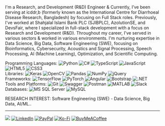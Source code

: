 I'm a Research, and Development (R&D) Engineer & Currently, I’ve been serving at icddr,b (formerly known as the International Centre for Diarrhoeal Disease Research, Bangladesh) by focusing on Full Stack roles. Previously, I've worked at Shahjalal Islami Bank PLC (SJIBPLC), AzolutionSE, and DevsFair, where I specialized in full-stack development with a focus on Research and Development (R&D). Throughout my career, I've served in various sectors & worked in various environments. I'm nurturing expertise in Data Science, Big Data, Software Engineering (SWE), focusing on Bioinformatics, Cybersecurity, Acoustics and Signal Processing, Speech Processing, AI (Machine Learning), Optimization, and Scientific Computing. 

Programming Languages: ![Python](https://img.shields.io/badge/python-%2314354C.svg?style=flat&logo=python&logoColor=white) ![C#](https://img.shields.io/badge/csharp-%23239120.svg?style=flat&logo=csharp&logoColor=white) ![TypeScript](https://img.shields.io/badge/typescript-%23007ACC.svg?style=flat&logo=typescript&logoColor=white) ![JavaScript](https://img.shields.io/badge/javascript-%23323330.svg?style=flat&logo=javascript&logoColor=%23F7DF1E) ![HTML5](https://img.shields.io/badge/html5-%23E34F26.svg?style=flat&logo=html5&logoColor=white) ![CSS3](https://img.shields.io/badge/css3-%231572B6.svg?style=flat&logo=css3&logoColor=white)  
Libraries: ![Keras](https://img.shields.io/badge/Keras-%23D00000.svg?style=flat&logo=keras&logoColor=white) ![OpenCV](https://img.shields.io/badge/OpenCV-%23gold.svg?style=flat&logo=opencv&logoColor=black) ![Pandas](https://img.shields.io/badge/pandas-%23150458.svg?style=flat&logo=pandas&logoColor=white) ![NumPy](https://img.shields.io/badge/numpy-%23013243.svg?style=flat&logo=numpy&logoColor=white) ![jQuery](https://img.shields.io/badge/jquery-%230769AD.svg?style=flat&logo=jquery&logoColor=white)  
Frameworks: ![TensorFlow](https://img.shields.io/badge/TensorFlow-%23FF6F00.svg?style=flat&logo=tensorflow&logoColor=white) ![PyTorch](https://img.shields.io/badge/PyTorch-%23EE4C2C.svg?style=flat&logo=pytorch&logoColor=white) ![Angular](https://img.shields.io/badge/angular-%23DD0031.svg?style=flat&logo=angular&logoColor=white) ![Bootstrap](https://img.shields.io/badge/bootstrap-%23563D7C.svg?style=flat&logo=bootstrap&logoColor=white) ![.NET](https://img.shields.io/badge/.NET-%235C2D91.svg?style=flat&logo=.net&logoColor=white)  
Tools and Platforms: ![Git](https://img.shields.io/badge/Git-%23F05033.svg?style=flat&logo=git&logoColor=white) ![Swagger](https://img.shields.io/badge/swagger-%2385EA2D.svg?style=flat&logo=swagger&logoColor=black) ![Postman](https://img.shields.io/badge/Postman-%23FF6C37.svg?style=flat&logo=postman&logoColor=white) ![MATLAB](https://img.shields.io/badge/MATLAB-%23E6632A.svg?style=flat&logo=mathworks&logoColor=white) ![Slack](https://img.shields.io/badge/Slack-%234A154B.svg?style=flat&logo=slack&logoColor=white)  
Databases: ![MS SQL Server](https://img.shields.io/badge/Microsoft%20SQL%20Server-%23CC2927.svg?style=flat&logo=microsoft%20sql%20server&logoColor=white) ![MySQL](https://img.shields.io/badge/mysql-%2300f.svg?style=flat&logo=mysql&logoColor=white)  

RESEARCH INTEREST: Software Engineering (SWE) - Data Science, Big Data, AI/ML..

---
[![](https://visitcount.itsvg.in/api?id=AbdurRahimRatulAliKhan&icon=5&color=12)](https://visitcount.itsvg.in) [![LinkedIn](https://img.shields.io/badge/LinkedIn-%230077B5.svg?logo=linkedin&logoColor=white)](https://linkedin.com/in/abdurrahimratulalikhan) [![PayPal](https://img.shields.io/badge/PayPal-00457C?style=for-the-badge&logo=paypal&logoColor=white)](https://paypal.me/arrakpp) [![Ko-Fi](https://img.shields.io/badge/Ko--fi-F16061?style=for-the-badge&logo=ko-fi&logoColor=white)](https://ko-fi.com/arrakpp) [![BuyMeACoffee](https://img.shields.io/badge/Buy%20Me%20a%20Coffee-ffdd00?style=for-the-badge&logo=buy-me-a-coffee&logoColor=black)](https://buymeacoffee.com/arrakpp) 


  
